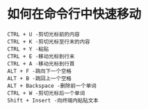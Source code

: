 
如何在命令行中快速移动
================================

```
CTRL + U -剪切光标前的内容
CTRL + K -剪切光标至行末的内容
CTRL + Y -粘贴
CTRL + E -移动光标到行末
CTRL + A -移动光标到行首
ALT + F -跳向下一个空格
ALT + B -跳回上一个空格
ALT + Backspace -删除前一个单词
CTRL + W -剪切光标后一个单词
Shift + Insert -向终端内粘贴文本
```

